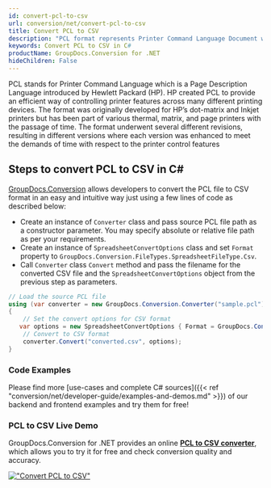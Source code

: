 ```yaml
---
id: convert-pcl-to-csv
url: conversion/net/convert-pcl-to-csv
title: Convert PCL to CSV
description: "PCL format represents Printer Command Language Document with .pcl extension. Learn how to convert PCL to CSV file programmatically in C# language using GroupDocs.Conversion for .NET library."
keywords: Convert PCL to CSV in C#
productName: GroupDocs.Conversion for .NET
hideChildren: False
---
```


PCL stands for Printer Command Language which is a Page Description Language introduced by Hewlett Packard (HP). HP created PCL to provide an efficient way of controlling printer features across many different printing devices. The format was originally developed for HP’s dot-matrix and Inkjet printers but has been part of various thermal, matrix, and page printers with the passage of time. The format underwent several different revisions, resulting in different versions where each version was enhanced to meet the demands of time with respect to the printer control features

## Steps to convert PCL to CSV in C#

[GroupDocs.Conversion](https://products.groupdocs.com/conversion/net) allows developers to convert the PCL file to CSV format in an easy and intuitive way just using a few lines of code as described below:

* Create an instance of `Converter` class and pass source PCL file path as a constructor parameter. You may specify absolute or relative file path as per your requirements. 
* Create an instance of `SpreadsheetConvertOptions` class and set `Format` property to `GroupDocs.Conversion.FileTypes.SpreadsheetFileType.Csv`.
* Call `Converter` class `Convert` method and pass the filename for the converted CSV file and the `SpreadsheetConvertOptions` object from the previous step as parameters.

```csharp
// Load the source PCL file
using (var converter = new GroupDocs.Conversion.Converter("sample.pcl"))
{
    // Set the convert options for CSV format
   var options = new SpreadsheetConvertOptions { Format = GroupDocs.Conversion.FileTypes.SpreadsheetFileType.Csv };
    // Convert to CSV format
    converter.Convert("converted.csv", options);
}
```

### Code Examples

Please find more [use-cases and complete C# sources]({{< ref "conversion/net/developer-guide/examples-and-demos.md" >}}) of our backend and frontend examples and try them for free!

### PCL to CSV Live Demo

GroupDocs.Conversion for .NET provides an online [**PCL to CSV converter**](https://products.groupdocs.app/conversion/pcl-to-csv), which allows you to try it for free and check conversion quality and accuracy.

[!["Convert PCL to CSV"](conversion/net/images/convert-to-csv/convert-pcl-to-csv.png)](https://products.groupdocs.app/conversion/pcl-to-csv)